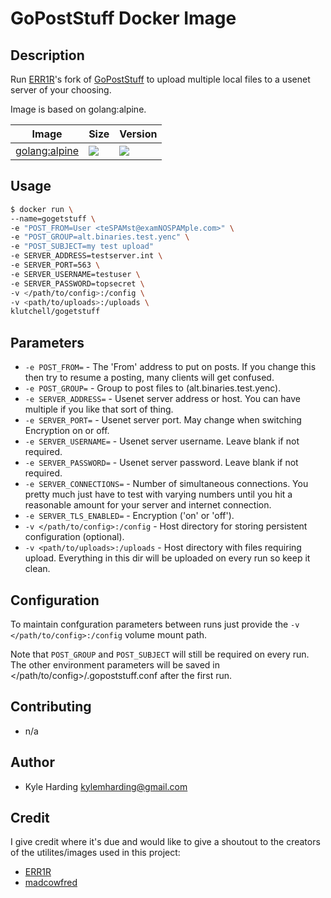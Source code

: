 # GoPostStuff Docker Image #

## Description ##

Run [ERR1R](https://github.com/ERR1R)'s fork of [GoPostStuff](https://github.com/ERR1R/GoPostStuff) to upload multiple local files to a usenet server of your choosing.

Image is based on golang:alpine.

Image | Size | Version
--- | --- | ---
[golang:alpine](https://hub.docker.com/_/golang/) | [![](https://images.microbadger.com/badges/image/golang:alpine.svg)](https://microbadger.com/images/golang:alpine) | [![](https://images.microbadger.com/badges/version/golang:alpine.svg)](https://microbadger.com/images/golang:alpine)

## Usage ##

```bash
$ docker run \
--name=gogetstuff \
-e "POST_FROM=User <teSPAMst@examNOSPAMple.com>" \
-e "POST_GROUP=alt.binaries.test.yenc" \
-e "POST_SUBJECT=my test upload"
-e SERVER_ADDRESS=testserver.int \
-e SERVER_PORT=563 \
-e SERVER_USERNAME=testuser \
-e SERVER_PASSWORD=topsecret \
-v </path/to/config>:/config \
-v <path/to/uploads>:/uploads \
klutchell/gogetstuff
```

## Parameters ##

* ```-e POST_FROM=``` - The 'From' address to put on posts. If you change this then try to resume a posting, many clients will get confused.
* ```-e POST_GROUP=``` - Group to post files to (alt.binaries.test.yenc).
* ```-e SERVER_ADDRESS=``` - Usenet server address or host. You can have multiple if you like that sort of thing.
* ```-e SERVER_PORT=``` - Usenet server port. May change when switching Encryption on or off.
* ```-e SERVER_USERNAME=``` - Usenet server username. Leave blank if not required.
* ```-e SERVER_PASSWORD=``` - Usenet server password. Leave blank if not required.
* ```-e SERVER_CONNECTIONS=``` - Number of simultaneous connections. You pretty much just have to test with varying numbers until you hit a reasonable amount for your server and internet connection.
* ```-e SERVER_TLS_ENABLED=``` - Encryption ('on' or 'off').
* ```-v </path/to/config>:/config``` - Host directory for storing persistent configuration (optional).
* ```-v <path/to/uploads>:/uploads``` - Host directory with files requiring upload. Everything in this dir will be uploaded on every run so keep it clean.

## Configuration ##

To maintain confguration parameters between runs just provide the ```-v </path/to/config>:/config``` volume mount path.

Note that ```POST_GROUP``` and ```POST_SUBJECT``` will still be required on every run. The other environment parameters will be saved in </path/to/config>/.gopoststuff.conf after the first run.

## Contributing ##

* n/a

## Author ##

* Kyle Harding <kylemharding@gmail.com>

## Credit ##

I give credit where it's due and would like to give a shoutout to the creators of the utilites/images used in this project:
* [ERR1R](https://github.com/ERR1R/)
* [madcowfred](https://github.com/madcowfred/)
